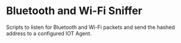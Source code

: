 # Bluetooth and Wi-Fi Sniffer

Scripts to listen for Bluetooth and Wi-Fi packets and send the hashed address to a configured IOT Agent.
